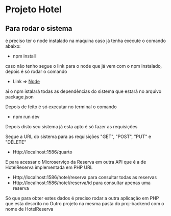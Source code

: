 # Projeto Hotel

## Para rodar o sistema
é preciso ter o node instalado na maquina caso já tenha execute o comando abaixo:
 
- npm install

caso não tenho segue o link para o node que já vem com o npm instalado, depois é só rodar o comando

- Link => <a href="https://nodejs.org/dist/v8.9.0/node-v8.9.0-x86.msi">Node</a>

ai o npm istalará todas as dependências do sistema que estará no arquivo package.json

Depois de feito é só executar no terminal o comando

- npm run dev

Depois disto seu sistema já esta apto é só fazer as requisições

Segue a URL do sistema para as requisições "GET", "POST", "PUT" e "DELETE"

- Http://localhost:1586/quarto

E para acessar o Microserviço da Reserva em outra API que é a de HotelReserva implementada em PHP 
URL
- Http://localhost:1586/hotel/reserva para consultar todas as reservas
- Http://localhost:1586/hotel/reserva/id para consultar apenas uma reserva

Só que para obter estes dados é preciso rodar a outra aplicação em PHP
que esta descrito no Outro projeto na mesma pasta do proj-backend com o nome de HotelReserva
